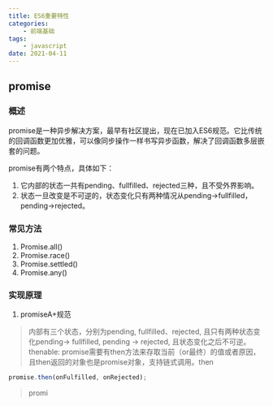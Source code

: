 ```yaml
---
title: ES6重要特性
categories:
    - 前端基础
tags: 
    - javascript
date: 2021-04-11
---
```


## promise

### 概述
promise是一种异步解决方案，最早有社区提出，现在已加入ES6规范。它比传统的回调函数更加优雅，可以像同步操作一样书写异步函数，解决了回调函数多层嵌套的问题。

promise有两个特点，具体如下：
1. 它内部的状态一共有pending、fullfilled、rejected三种，且不受外界影响。
2. 状态一旦改变是不可逆的，状态变化只有两种情况从pending->fullfilled，pending->rejected。

### 常见方法

1. Promise.all()
2. Promise.race()
3. Promise.settled()
4. Promise.any()

### 实现原理

1. promiseA+规范
> 内部有三个状态，分别为pending, fullfilled、rejected, 且只有两种状态变化pending-> fullfilled, pending ->
 rejected, 且状态变化之后不可逆。
> thenable: promise需要有then方法来存取当前（or最终）的值或者原因，且then返回的对象也是promise对象，支持链式调用。then
```js
promise.then(onFulfilled, onRejected);
```
> promi